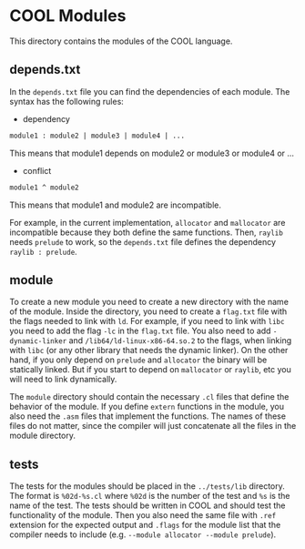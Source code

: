 # COOL Modules

This directory contains the modules of the COOL language.

## depends.txt

In the `depends.txt` file you can find the dependencies of each module. The
syntax has the following rules:

- dependency

```txt
module1 : module2 | module3 | module4 | ...
```

This means that module1 depends on module2 or module3 or module4 or ...

- conflict

```txt
module1 ^ module2
```

This means that module1 and module2 are incompatible.

For example, in the current implementation, `allocator` and `mallocator` are
incompatible because they both define the same functions. Then, `raylib` needs
`prelude` to work, so the `depends.txt` file defines the dependency `raylib :
prelude`.

## module

To create a new module you need to create a new directory with the name of the
module. Inside the directory, you need to create a `flag.txt` file with the
flags needed to link with `ld`. For example, if you need to link with `libc`
you need to add the flag `-lc` in the `flag.txt` file. You also need to add
`-dynamic-linker` and `/lib64/ld-linux-x86-64.so.2` to the flags, when linking
with `libc` (or any other library that needs the dynamic linker). On the other
hand, if you only depend on `prelude` and `allocator` the binary will be
statically linked. But if you start to depend on `mallocator` or `raylib`, etc
you will need to link dynamically.

The `module` directory should contain the necessary `.cl` files that define the
behavior of the module. If you define `extern` functions in the module, you
also need the `.asm` files that implement the functions. The names of these
files do not matter, since the compiler will just concatenate all the files in
the module directory.

## tests

The tests for the modules should be placed in the `../tests/lib` directory. The
format is `%02d-%s.cl` where `%02d` is the number of the test and `%s` is the
name of the test. The tests should be written in COOL and should test the
functionality of the module. Then you also need the same file with `.ref`
extension for the expected output and `.flags` for the module list that the
compiler needs to include (e.g. `--module allocator --module prelude`).
